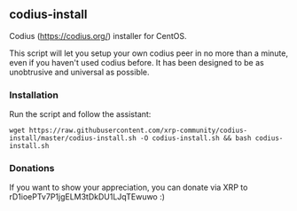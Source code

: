 ## codius-install
Codius (https://codius.org/) installer for CentOS.

This script will let you setup your own codius peer in no more than a minute, even if you haven't used codius before. It has been designed to be as unobtrusive and universal as possible.

### Installation
Run the script and follow the assistant:

`wget https://raw.githubusercontent.com/xrp-community/codius-install/master/codius-install.sh -O codius-install.sh && bash codius-install.sh`

### Donations

If you want to show your appreciation, you can donate via XRP to rD1ioePTv7P1jgELM3tDkDU1LJqTEwuwo :)
